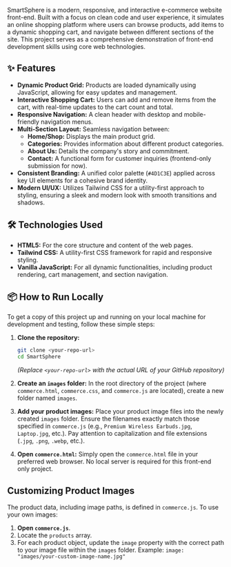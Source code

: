 SmartSphere is a modern, responsive, and interactive e-commerce website front-end. Built with a focus on clean code and user experience, it simulates an online shopping platform where users can browse products, add items to a dynamic shopping cart, and navigate between different sections of the site. This project serves as a comprehensive demonstration of front-end development skills using core web technologies.

## ✨ Features

* **Dynamic Product Grid:** Products are loaded dynamically using JavaScript, allowing for easy updates and management.
* **Interactive Shopping Cart:** Users can add and remove items from the cart, with real-time updates to the cart count and total.
* **Responsive Navigation:** A clean header with desktop and mobile-friendly navigation menus.
* **Multi-Section Layout:** Seamless navigation between:
    * **Home/Shop:** Displays the main product grid.
    * **Categories:** Provides information about different product categories.
    * **About Us:** Details the company's story and commitment.
    * **Contact:** A functional form for customer inquiries (frontend-only submission for now).
* **Consistent Branding:** A unified color palette (`#4D1C3E`) applied across key UI elements for a cohesive brand identity.
* **Modern UI/UX:** Utilizes Tailwind CSS for a utility-first approach to styling, ensuring a sleek and modern look with smooth transitions and shadows.

## 🛠️ Technologies Used

* **HTML5:** For the core structure and content of the web pages.
* **Tailwind CSS:** A utility-first CSS framework for rapid and responsive styling.
* **Vanilla JavaScript:** For all dynamic functionalities, including product rendering, cart management, and section navigation.

## 📦 How to Run Locally

To get a copy of this project up and running on your local machine for development and testing, follow these simple steps:

1.  **Clone the repository:**
    ```bash
    git clone <your-repo-url>
    cd SmartSphere
    ```
    *(Replace `<your-repo-url>` with the actual URL of your GitHub repository)*

2.  **Create an `images` folder:**
    In the root directory of the project (where `commerce.html`, `commerce.css`, and `commerce.js` are located), create a new folder named `images`.

3.  **Add your product images:**
    Place your product image files into the newly created `images` folder. Ensure the filenames exactly match those specified in `commerce.js` (e.g., `Premium Wireless Earbuds.jpg`, `Laptop.jpg`, etc.). Pay attention to capitalization and file extensions (`.jpg`, `.png`, `.webp`, etc.).

4.  **Open `commerce.html`:**
    Simply open the `commerce.html` file in your preferred web browser. No local server is required for this front-end only project.

##  Customizing Product Images

The product data, including image paths, is defined in `commerce.js`. To use your own images:

1.  **Open `commerce.js`**.
2.  Locate the `products` array.
3.  For each product object, update the `image` property with the correct path to your image file within the `images` folder.
    Example: `image: "images/your-custom-image-name.jpg"`

 
